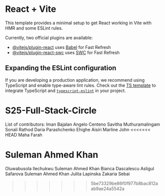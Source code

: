 # React + Vite

This template provides a minimal setup to get React working in Vite with HMR and some ESLint rules.

Currently, two official plugins are available:

- [@vitejs/plugin-react](https://github.com/vitejs/vite-plugin-react/blob/main/packages/plugin-react/README.md) uses [Babel](https://babeljs.io/) for Fast Refresh
- [@vitejs/plugin-react-swc](https://github.com/vitejs/vite-plugin-react-swc) uses [SWC](https://swc.rs/) for Fast Refresh

## Expanding the ESLint configuration

If you are developing a production application, we recommend using TypeScript and enable type-aware lint rules. Check out the [TS template](https://github.com/vitejs/vite/tree/main/packages/create-vite/template-react-ts) to integrate TypeScript and [`typescript-eslint`](https://typescript-eslint.io) in your project.

# S25-Full-Stack-Circle

List of contributors:
Iman Bajalan
Angelo Centeno
Savitha Muthuramalingam
Sonali Rathod
Daria Parashchenko
Ehighe Aisiri
Marline John
<<<<<<< HEAD
Maha Farah

Suleman Ahmed Khan
=======
Oluwabusola Ilechukwu
Suleman Ahmed Khan
Bianca Dascalescu
Asligul Safarova
Suleman Ahmed Khan
Julita Lapinska
Zakaria Sebai
>>>>>>> 5be73329be86f0f977b8bac812aab9ae24a5542a
